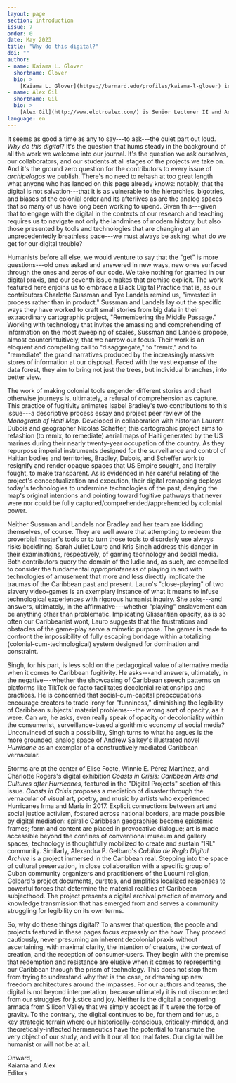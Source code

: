 ```yaml
---
layout: page
section: introduction
issue: 7
order: 0
date: May 2023
title: "Why do this digital?"
doi: ""
author: 
- name: Kaiama L. Glover
  shortname: Glover
  bio: >
    [Kaiama L. Glover](https://barnard.edu/profiles/kaiama-l-glover) is Associate Professor of French and Africana Studies at Barnard College, Columbia University. She is the author of [Haiti Unbound: A Spiralist Challenge to the Postcolonial Canon](http://liverpooluniversitypress.co.uk/products/61903) (Liverpool UP 2010), first editor of [Marie Vieux Chauvet: Paradoxes of the Postcolonial Feminine](http://yalebooks.com/book/9780300214192/yale-french-studies-number-128) (Yale French Studies 2016), and translator of Frankétienne's *Ready to Burst* (Archipelago Books 2014). She has received awards and fellowships from the National Endowment for the Humanities, the Mellon Foundation, and the Fulbright Foundation. Current projects include forthcoming translations of Marie Vieux Chauvet's *Dance on the Volcano* (Archipelago Books) and René Depestre's *Hadriana in All My Dreams* (Akashic Books), and the multimedia platform *In the Same Boats: Toward an Afro-Atlantic Visual Cartography*.
- name: Alex Gil
  shortname: Gil
  bio: >
    [Alex Gil](http://www.elotroalex.com/) is Senior Lecturer II and Associate Research Faculty of Digital Humanities in the Department of Spanish and Portuguese at Yale University, where he teaches introductory and advanced courses in digital humanities, and runs project-based learning and collective research initiatives. His research interests include Caribbean culture and history, digital humanities and technology design for different infrastructural and socio-economic environments, and the ownership and material extent of the cultural and scholarly record. He is currently co-organizer of The Caribbean Digital annual conference, and co-principal investigator of the Caribbean Digital Scholarship Collective, funded by the Andrew W. Mellon foundation.
language: en
---
```



It seems as good a time as any to say---to ask---the quiet part out
loud. *Why do this digital*? It's the question that hums steady in the
background of all the work we welcome into our journal. It's the
question we ask ourselves, our collaborators, and our students at all
stages of the projects we take on. And it's the ground zero question for
the contributors to every issue of *archipelagos* we publish. There's no
need to rehash at too great length what anyone who has landed on this
page already knows: notably, that the digital is not salvation---that
it is as vulnerable to the hierarchies, bigotries, and biases of the
colonial order and its afterlives as are the analog spaces that so many
of us have long been working to upend. Given this---given that to
engage with the digital in the contexts of our research and teaching
requires us to navigate not only the landmines of modern history, but
also those presented by tools and technologies that are changing at an
unprecedentedly breathless pace---we must always be asking: what do we
get for our digital trouble?

Humanists before all else, we would venture to say that the "get" is
more questions---old ones asked and answered in new ways, new ones
surfaced through the ones and zeros of our code. We take nothing for
granted in our digital praxis, and our seventh issue makes that premise
explicit. The work featured here enjoins us to embrace a Black Digital
Practice that is, as our contributors Charlotte Sussman and Tye Landels
remind us, "invested in process rather than in product." Sussman and
Landels lay out the specific ways they have worked to craft small
stories from big data in their extraordinary cartographic project,
"Remembering the Middle Passage." Working with technology that invites
the amassing and comprehending of information on the most sweeping of
scales, Sussman and Landels propose, almost counterintuitively, that we
narrow our focus. Their work is an eloquent and compelling call to
"disaggregate," to "remix," and to "remediate" the grand narratives
produced by the increasingly massive stores of information at our
disposal. Faced with the vast expanse of the data forest, they aim to
bring not just the trees, but individual branches, into better view.

The work of making colonial tools engender different stories and chart
otherwise journeys is, ultimately, a refusal of comprehension as
capture. This practice of fugitivity animates Isabel Bradley's two
contributions to this issue---a descriptive process essay and project
peer review of the *Monograph of Haiti Map*. Developed in collaboration
with historian Laurent Dubois and geographer Nicolas Scheffer, this
cartographic project aims to refashion (to remix, to remediate) aerial
maps of Haiti generated by the US marines during their nearly
twenty-year occupation of the country. As they repurpose imperial
instruments designed for the surveillance and control of Haitian bodies
and territories, Bradley, Dubois, and Scheffer work to resignify and
render opaque spaces that US Empire sought, and literally fought, to
make transparent. As is evidenced in her careful relating of the
project's conceptualization and execution, their digital remapping
deploys today's technologies to undermine technologies of the past,
denying the map's original intentions and pointing toward fugitive
pathways that never were nor could be fully
captured/comprehended/apprehended by colonial power.

Neither Sussman and Landels nor Bradley and her team are kidding
themselves, of course. They are well aware that attempting to redeem the
proverbial master's tools or to turn those tools to disorderly use
always risks backfiring. Sarah Juliet Lauro and Kris Singh address this
danger in their examinations, respectively, of gaming technology and
social media. Both contributors query the domain of the ludic and, as
such, are compelled to consider the fundamental *appropriateness* of
playing in and with technologies of amusement that more and less
directly implicate the traumas of the Caribbean past and present.
Lauro's "close-playing" of two slavery video-games is an exemplary
instance of what it means to infuse technological experiences with
rigorous humanist inquiry. She asks---and answers, ultimately, in the
affirmative---whether "playing" enslavement can be anything other than
problematic. Implicating Glissantian opacity, as is so often our
Caribbeanist wont, Lauro suggests that the frustrations and obstacles of
the game-play serve a mimetic purpose. The gamer is made to confront the
impossibility of fully escaping bondage within a totalizing
(colonial-cum-technological) system designed for domination and
constraint.

Singh, for his part, is less sold on the pedagogical value of
alternative media when it comes to Caribbean fugitivity. He asks---and
answers, ultimately, in the negative---whether the showcasing of
Caribbean speech patterns on platforms like TikTok de facto facilitates
decolonial relationships and practices. He is concerned that
social-cum-capital preoccupations encourage creators to trade irony for
"funniness," diminishing the legibility of Caribbean subjects' material
problems---the wrong sort of opacity, as it were. Can we, he asks, even
really speak of opacity or decoloniality within the consumerist,
surveillance-based algorithmic economy of social media? Unconvinced of
such a possibility, Singh turns to what he argues is the more grounded,
analog space of Andrew Salkey's illustrated novel *Hurricane* as an
exemplar of a constructively mediated Caribbean vernacular.

Storms are at the center of Elise Foote, Winnie E. Pérez Martínez, and
Charlotte Rogers's digital exhibition *Coasts in Crisis: Caribbean Arts
and Cultures after Hurricanes*, featured in the "Digital Projects"
section of this issue. *Coasts in Crisis* proposes a mediation of
disaster through the vernacular of visual art, poetry, and music by
artists who experienced Hurricanes Irma and Maria in 2017. Explicit
connections between art and social justice activism, fostered across
national borders, are made possible by digital mediation: spiralic
Caribbean geographies become epistemic frames; form and content are
placed in provocative dialogue; art is made accessible beyond the
confines of conventional museum and gallery spaces; technology is
thoughtfully mobilized to create and sustain "IRL" community. Similarly,
Alexandra P. Gelbard's *Cabildo de Regla Digital Archive* is a project
immersed in the Caribbean real. Stepping into the space of cultural
preservation, in close collaboration with a specific group of Cuban
community organizers and practitioners of the Lucumí religion, Gelbard's
project documents, curates, and amplifies localized responses to
powerful forces that determine the material realities of Caribbean
subjecthood. The project presents a digital archival practice of memory
and knowledge transmission that has emerged from and serves a community
struggling for legibility on its own terms.

So, why do these things digital? To answer that question, the people and
projects featured in these pages focus expressly on the how. They
proceed cautiously, never presuming an inherent decolonial praxis
without ascertaining, with maximal clarity, the intention of creators,
the context of creation, and the reception of consumer-users. They begin
with the premise that redemption and resistance are elusive when it
comes to representing our Caribbean through the prism of technology.
This does not stop them from trying to understand why that is the case,
or dreaming up new freedom architectures around the impasses. For our
authors and teams, the digital is not beyond interpretation, because
ultimately it is not disconnected from our struggles for justice and
joy. Neither is the digital a conquering armada from Silicon Valley that
we simply accept as if it were the force of gravity. To the contrary,
the digital continues to be, for them and for us, a key strategic
terrain where our historically-conscious, critically-minded, and
theoretically-inflected hermeneutics have the potential to transmute the
very object of our study, and with it our all too real fates. Our
digital will be humanist or will not be at all.

Onward,   
Kaiama and Alex   
Editors
